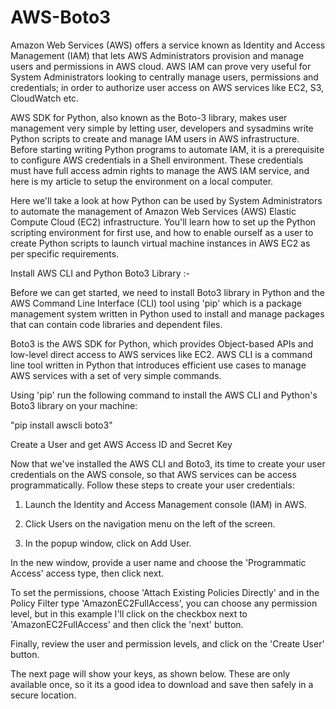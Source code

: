 # AWS-Boto3
Amazon Web Services (AWS) offers a service known as Identity and Access Management (IAM) that lets AWS Administrators provision and manage users and permissions in AWS cloud.  AWS IAM can prove very useful for System Administrators looking to centrally manage users, permissions and credentials; in order to authorize user access on AWS services like EC2, S3, CloudWatch etc.

AWS SDK for Python, also known as the Boto-3 library, makes user management very simple by letting user, developers and sysadmins write Python scripts to create and manage IAM users in AWS infrastructure. Before starting writing Python programs to automate IAM, it is a prerequisite to configure AWS credentials in a Shell environment. These credentials must have full  access admin rights to manage the AWS IAM service, and  here is my article to setup the environment on a local computer.

Here we'll take a look at how Python can be used by System Administrators to automate the management of Amazon Web Services (AWS) Elastic Compute Cloud (EC2) infrastructure. You'll learn how to set up the Python scripting environment for first use, and how to enable ourself as a user to create Python scripts to launch virtual machine instances in AWS EC2 as per specific requirements. 

Install AWS CLI and Python Boto3 Library :-

Before we can get started, we need to install Boto3 library in Python and the AWS Command Line Interface (CLI) tool using 'pip' which is a package management system written in Python used to install and manage packages that can contain code libraries and dependent files.

Boto3 is the AWS SDK for Python, which provides Object-based APIs and low-level direct access to AWS services like EC2. AWS CLI is a command line tool written in Python that introduces efficient use cases to manage AWS services with a set of very simple commands. 

Using 'pip' run the following command to install the AWS CLI and Python's Boto3 library on your machine: 
  
  "pip install awscli boto3"

Create a User and get AWS Access ID and Secret Key

Now that we've installed the AWS CLI and Boto3, its time to create your user credentials on the AWS console, so that AWS services can be access programmatically. Follow these steps to create your user credentials:

1. Launch the Identity and Access Management console (IAM) in AWS. 

2. Click Users on the navigation menu on the left of the screen. 

3. In the popup window, click on Add User. 

In the new window, provide a user name and choose the 'Programmatic Access' access type, then click next. 

To set the permissions, choose 'Attach Existing Policies Directly' and in the Policy Filter type 'AmazonEC2FullAccess', you can choose any permission level, but in this example I'll click on the checkbox next to 'AmazonEC2FullAccess' and then click the 'next' button.

Finally, review the user and permission levels, and click on the 'Create User' button. 

 The next page will show your keys, as shown below. These are only available once, so it its a good idea to download and save then safely in a secure location. 
